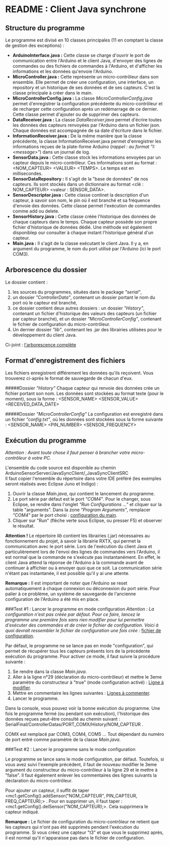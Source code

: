 README : Client Java synchrone
=========

Structure du programme
-------

Le programme est divisé en 10 classes principales (11 en comptant la classe de gestion des exceptions) : 
* __ArduinoInterface.java :__ Cette classe se charge d'ouvrir le port de communication entre l'Arduino et le client Java, d'envoyer des lignes de commandes ou des fichiers de commandes à l'Arduino, et d'afficher les informations et les données qu'envoie l'Arduino. 
* __MicroController.java :__ Cette reprèsente un micro-contrôleur dans son ensemble. Elle permet de créer une configuration, une interface, un repository et un historique de ses données et de ses capteurs. C'est la classe principale à créer dans le main. 
* __MicroControllerConfig.java :__ La classe _MicroControllerConfig.java_ permet d'enregistrer la configuration précédente du micro-contrôleur et de recharger cette configuration après un redémarrage de ce dernier. Cette classe permet d'ajouter ou de supprimer des capteurs.
* __DataReceiver.java :__ La classe _DataReceiver.java_ permet d'écrire toutes les données des capteurs renvoyées par l'Arduino dans un fichier json. Chaque données est accompagnée de sa date d'écriture dans le fichier. 
* __InformationReceiver.java :__ De la même manière que la classe précédente, la classe InformationReceiver.java permet d'enregistrer les informations reçues de la plate-forme Arduino (_rappel : au format "I: &lt;message>"_) dans un journal de log.
* __SensorData.java :__ Cette classe stock les informations envoyées par un capteur depuis le micro-contrôleur. Ces informations sont au format : &lt;NOM_CAPTEUR> &lt;VALEUR> &lt;TEMPS>. Le temps est en millisecondes.
* __SensorDataRepository :__ Il s'agit de la "base de données" de nos capteurs. Ils sont stockés dans un dictionnaire au format &lt;clé : NOM_CAPTEUR> &lt;valeur : SENSOR_DATA>. 
* __SensorDescriptor.java :__ Cette classe continet la description d'un capteur, à savoir son nom, le pin où il est branché et sa fréquence d'envoie des données. Cette classe permet l'exécution de commandes comme add ou delete.
* __SensorHistory.java :__ Cette classe créée l'historique des données de chaque capteurs dans le temps. Chaque capteur possède son propre fichier d'historique de données dédié. Une méthode est également disponiblep our consulter à chaque instant l'historique général d'un capteur.
* __Main.java :__ Il s'agit de la classe exécutant le client Java. Il y a, en argument du programme, le nom du port utilisé par l'Arduino (ici le port COM3). 

Arborescence du dossier
--------
Le dossier contient : 

1. les sources du programmes, situées dans le package _"serial"_,
2. un dossier _"ControllerData"_, contenant un dossier portant le nom du port où le capteur est branché,
3. ce dossier contient deux autres dossiers : un dossier _"History"_, contenant un fichier d'historique des valeurs des capteurs (un fichier par capteur branché), et un dossier _"MicroControllerConfig"_, contenant le fichier de configuration du micro-contrôleur.
4. Un dernier dossier _"lib"_, contenant les .jar des librairies utilisées pour le développement du client Java.

Ci-joint : [l'arborescence complète](http://img11.hostingpics.net/pics/327079arboCode.jpg "Arborescence")

Format d'enregistrement des fichiers 
--------
Les fichiers enregistrent différement les données qu'ils reçoivent. Vous trouverez ci-après le format de sauvegarde de chacun d'eux. 

#####Dossier _"History"_ 
Chaque capteur qui renvoie des données crée un fichier portant son nom. Les données sont stockées au format texte (pour le moment), sous la forme : &lt;SENSOR_NAME> &lt;SENSOR_VALUE> &lt;RECEIVED_DATA_DATE>

#####Dossier _"MicroControllerConfig"_ 
La configuration est enregistré dans un fichier _"config.txt"_, où les données sont stockées sous la forme suivante : &lt;SENSOR_NAME> &lt;PIN_NUMBER> &lt;SENSOR_FREQUENCY>

Exécution du programme 
--------
_Attention : Avant toute chose il faut penser à brancher votre micro-contrôleur à votre PC._

L'ensemble du code source est disponible au chemin ArduinoSensorServer/JavaSyncClient/_JavaSyncClientSRC  
Il faut copier l'ensemble du répertoire dans votre IDE préféré (les exemples seront réalisés avec Eclipse Juno et Indigo) : 

1. Ouvrir la classe _Main.java_, qui contient le lancement du programme.  
2. Le port série par défaut est le port _"COM4"_. Pour le changer, sous Eclipse, se rendre dans l'onglet _"Run Configurations ..."_ et cliquer sur la table "arguments". Dans la zone _"Program Arguments"_, remplacer _"COM4"_ par le port choisi : [configuration du main](http://img11.hostingpics.net/pics/693801mainConfig.jpg "Configuration du main"). 
3. Cliquer sur "Run" (flèche verte sous Eclipse, ou presser F5) et observer le résultat. 


__Attention !__ Le répertoire _lib_ contient les librairies (.jar) nécessaires au fonctionnement du projet, à savoir la librairie RXTX, qui permet la communication avec le port série. 
Lors de l'exécution du client Java et particulièrement lors de l'envoi des lignes de commandes vers l'Arduino, il est normal que la commande ne s'exécute pas instantanément. 
En effet, le client Java attend la réponse de l'Arduino à la commande avant de continuer à affichier ou à envoyer quoi que ce soit. La communication série n'étant pas instantanée, il est possible qu'il y ai une attente. 

__Remarque :__ Il est important de noter que l'Arduino se reset automatiquement à chaque connexion ou déconnexion du port série. Pour palier à ce problème, un système de sauvegarde de l'ancienne configuration de l'Arduino a été mis en place. 

###Test #1 : Lancer le programme en mode configuration
_Attention : La configuration n'est pas créée par défaut. Pour ce faire, lancez le programme une première fois sans rien modifier pour lui permettre d'exécuter des commandes et de créer le fichier de configuration. Voici à quoi devrait ressembler le fichier de configuration une fois crée :_ [fichier de configuration](http://img11.hostingpics.net/pics/118264config.jpg "Configuration").

Par défaut, le programme ne se lance pas en mode "configuration", qui permet de récupérer tous les capteurs présents lors de la précédente exécution du programme. Pour activer ce mode, il faut suivre la procédure suivante : 

1. Se rendre dans la classe _Main.java_. 
2. Aller à la ligne n°29 (déclaration du micro-contrôleur) et mettre le 3eme paramètre du constructeur à "true" (mode configuration activé) : [Ligne à modifier](http://img11.hostingpics.net/pics/290039lineToModify.jpg "Ligne à modifier"). 
3. Mettre en commentaire les lignes suivantes : [Lignes à commenter](http://img11.hostingpics.net/pics/899463exampleToComment.jpg "Lignes à commenter"). 
4. Lancer le programme.

Dans la console, vous pouvez voir la bonne exécution du programme. Une fois le programme fermé (ou pendant son exécution), l'historique des données reçues peut-être consulté au chemin suivant : 
SerialFinal/ControllerDatas/PORT_COMX/History/NOM_CAPTEUR . 

COMX est remplacé par COM3, COM4, COM5 ... Tout dépendant du numéro de port entré comme paramètre de la classe _Main.java_.

###Test #2 : Lancer le programme sans le mode configuration 

Le programme se lance sans le mode configuration, par défaut. Toutefois, si vous avez suivi l'exemple précédent, il faut de nouveau modifier le 3eme argument du constructeur du micro-contrôleur à la ligne 29 et le mettre à "false".
Il faut également enlever les commentaires des lignes suivants la déclaration du micro-contrôleur. 

Pour ajouter un capteur, il suffit de taper &lt;mc1.getConfig().addSensor("NOM_CAPTEUR", PIN_CAPTEUR, FREQ_CAPTEUR);> . Pour en supprimer un, il faut taper :  &lt;mc1.getConfig().delSensor("NOM_CAPTEUR);>. Cela supprimera le capteur indiqué. 

__Remarque :__ Le fichier de configuration du micro-contrôleur ne retient que les capteurs qui n'ont pas été supprimés pendant l'exécution du programme. Si vous créez une capteur "t3" et que vous le supprimez après, il est normal qu'il n'apparaisse pas dans le fichier de configuration. 



